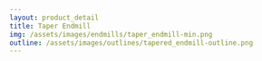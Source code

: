 ```yaml
---
layout: product_detail
title: Taper Endmill
img: /assets/images/endmills/taper_endmill-min.png
outline: /assets/images/outlines/tapered_endmill-outline.png
---
```

